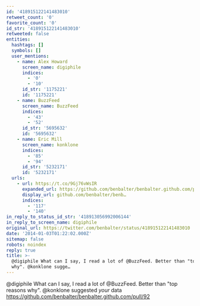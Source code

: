 ```yaml
---
id: '418915122141483010'
retweet_count: '0'
favorite_count: '0'
id_str: '418915122141483010'
retweeted: false
entities:
  hashtags: []
  symbols: []
  user_mentions:
    - name: Alex Howard
      screen_name: digiphile
      indices:
        - '0'
        - '10'
      id_str: '1175221'
      id: '1175221'
    - name: BuzzFeed
      screen_name: BuzzFeed
      indices:
        - '43'
        - '52'
      id_str: '5695632'
      id: '5695632'
    - name: Eric Mill
      screen_name: konklone
      indices:
        - '85'
        - '94'
      id_str: '5232171'
      id: '5232171'
  urls:
    - url: https://t.co/9Gj76vWsIR
      expanded_url: https://github.com/benbalter/benbalter.github.com/pull/92
      display_url: github.com/benbalter/benb…
      indices:
        - '117'
        - '140'
in_reply_to_status_id_str: '418913056992006144'
in_reply_to_screen_name: digiphile
original_url: https://twitter.com/benbalter/status/418915122141483010
date: '2014-01-03T01:22:02.000Z'
sitemap: false
robots: noindex
reply: true
title: >-
  @digiphile What can I say, I read a lot of @BuzzFeed. Better than "top reasons
  why". @konklone sugge…
---
```


@digiphile What can I say, I read a lot of @BuzzFeed. Better than "top reasons why". @konklone suggested *your* data https://github.com/benbalter/benbalter.github.com/pull/92